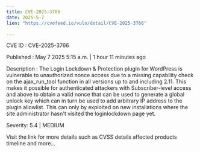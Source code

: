 ```yaml
---
title: CVE-2025-3766
date: 2025-5-7
lien: "https://cvefeed.io/vuln/detail/CVE-2025-3766"

---
```


CVE ID : CVE-2025-3766

Published :  May 7
2025
5:15 a.m. | 1 hour
11 minutes ago

Description : The Login Lockdown & Protection plugin for WordPress is vulnerable to unauthorized nonce access due to a missing capability check on the ajax_run_tool function in all versions up to
and including
2.11. This makes it possible for authenticated attackers
with Subscriber-level access and above
to obtain a valid nonce that can be used to generate a global unlock key
which can in turn be used to add arbitrary IP address to the plugin allowlist. This can only by exploited on new installations where the site administrator hasn't visited the loginlockdown page yet.

Severity: 5.4 | MEDIUM

Visit the link for more details
such as CVSS details
affected products
timeline
and more...
